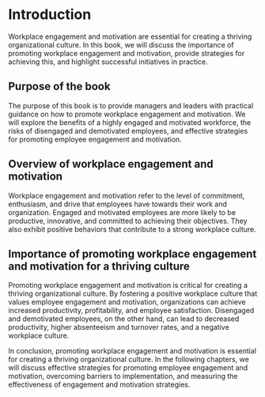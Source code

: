 Introduction
============

Workplace engagement and motivation are essential for creating a thriving organizational culture. In this book, we will discuss the importance of promoting workplace engagement and motivation, provide strategies for achieving this, and highlight successful initiatives in practice.

Purpose of the book
-------------------

The purpose of this book is to provide managers and leaders with practical guidance on how to promote workplace engagement and motivation. We will explore the benefits of a highly engaged and motivated workforce, the risks of disengaged and demotivated employees, and effective strategies for promoting employee engagement and motivation.

Overview of workplace engagement and motivation
-----------------------------------------------

Workplace engagement and motivation refer to the level of commitment, enthusiasm, and drive that employees have towards their work and organization. Engaged and motivated employees are more likely to be productive, innovative, and committed to achieving their objectives. They also exhibit positive behaviors that contribute to a strong workplace culture.

Importance of promoting workplace engagement and motivation for a thriving culture
----------------------------------------------------------------------------------

Promoting workplace engagement and motivation is critical for creating a thriving organizational culture. By fostering a positive workplace culture that values employee engagement and motivation, organizations can achieve increased productivity, profitability, and employee satisfaction. Disengaged and demotivated employees, on the other hand, can lead to decreased productivity, higher absenteeism and turnover rates, and a negative workplace culture.

In conclusion, promoting workplace engagement and motivation is essential for creating a thriving organizational culture. In the following chapters, we will discuss effective strategies for promoting employee engagement and motivation, overcoming barriers to implementation, and measuring the effectiveness of engagement and motivation strategies.
